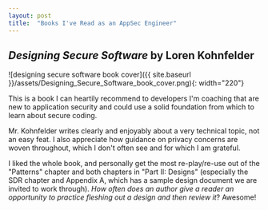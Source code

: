 ```yaml
---
layout: post
title:  "Books I've Read as an AppSec Engineer"
---
```

## _Designing Secure Software_ by Loren Kohnfelder
![designing secure software book cover]({{ site.baseurl }}/assets/Designing_Secure_Software_book_cover.png){: width="220"}

This is a book I can heartily recommend to developers I'm coaching that are new to application security and could use a solid foundation from which to learn about secure coding.

Mr. Kohnfelder writes clearly and enjoyably about a very technical topic, not an easy feat. I also appreciate how guidance on privacy concerns are woven throughout, which I don't often see and for which I am grateful.

I liked the whole book, and personally get the most re-play/re-use out of the "Patterns" chapter and both chapters in "Part II: Designs" (especially the SDR chapter and Appendix A, which has a sample design document we are invited to work through). _How often does an author give a reader an opportunity to practice fleshing out a design and then review it_? Awesome!
